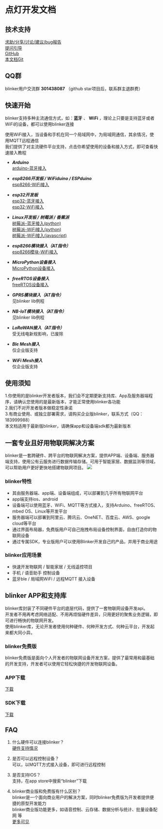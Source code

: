 # 点灯开发文档

## 技术支持
[求助/分享/讨论/建议/bug报告](https://www.arduino.cn/forum-132-1.html)  
[提问引导](https://www.arduino.cn/thread-83658-1-1.html)  
[GitHub](https://github.com/blinker-iot/)  
[本文档Git](https://github.com/blinker-iot/blinker-doc)  

## QQ群  
blinker用户交流群   **301438087**  （github star项目后，联系群主退群费）  

## 快速开始  
blinker支持多种主流通信方式，如：**蓝牙** 、 **WiFi** ，理论上只要是支持蓝牙或者WiFi的设备，都可以使用blinker连接  

使用WiFi接入，当设备和手机在同一个局域网中，为局域网通信，其余情况，使用MQTT远程通信  
我们提供了对主流硬件平台支持，点击你希望使用的设备和接入方式，即可查看快速接入教程  
  
- ***Arduino***  
[arduino-蓝牙接入](https://diandeng.tech/doc/getting-start-ble "arduino-蓝牙接入")
- ***esp8266开发板 / WiFiduino / ESPduino***  
[esp8266-WiFi接入](https://diandeng.tech/doc/getting-start-8266 "esp8266-WiFi接入")
- ***esp32开发板***  
[esp32-蓝牙接入](?file=001-快速开始/03-esp32-蓝牙接入 "esp32-蓝牙接入")  
[esp32-WiFi接入](?file=001-快速开始/04-esp32-WiFi接入 "esp32-WiFi接入")
- ***Linux开发板 / 树莓派 / 香蕉派***   
[树莓派-蓝牙接入(python)](https://diandeng.tech/doc/getting-start-esp32-ble "树莓派-蓝牙接入")  
[树莓派-WiFi接入(python)](https://diandeng.tech/doc/getting-start-esp32-wifi "树莓派-WiFi接入")  
[树莓派-WiFi接入(javascript)](https://diandeng.tech/doc/javascript-support "树莓派-WiFi接入")  
- ***esp8266模块接入（AT指令）***  
[esp8266模块-WiFi接入](https://diandeng.tech/doc/getting-start-wifi-at "esp8266模块-WiFi接入")
- ***MicroPython设备接入***  
[MicroPython设备接入](https://diandeng.tech/doc/getting-start-mpy "MicroPython设备接入")  
- ***freeRTOS设备接入***  
[freeRTOS设备接入](https://diandeng.tech/doc/getting-start-freertos "freeRTOS接入")  


- ***GPRS模块接入（AT指令）***  
见blinker lib例程  
- ***NB-IoT模块接入（AT指令）***  
见blinker lib例程 
- ***LoRaWAN接入（AT指令）***  
受无线电新规影响，已废除  
- ***Ble Mesh接入***  
仅企业版支持  
- ***WiFi Mesh接入***  
仅企业版支持  

## 使用须知
1.你使用的是blinker开发者版本，我们会不定期更新支持库、App及服务器端程序，请确认您使用的是最新版本，才能正常使用blinker各功能  
2.我们不对开发者版本做稳定性承诺  
3.有商业使用、或独立部署需求，请购买企业版blinker，联系方式（QQ：183999988）  
本文档适用于最新版blinker，请确保app和设备端sdk都为最新版本

## 一套专业且好用物联网解决方案
blinker是一套跨硬件、跨平台的物联网解决方案，提供APP端、设备端、服务器端支持，使用公有云服务进行数据传输存储。可用于智能家居、数据监测等领域，可以帮助用户更好更快地搭建物联网项目。
![](assets/000/blinker-all.jpg)

### blinker特性
- 其由服务器端、app端、设备端组成，可以部署到几乎所有物联网平台  
- app端支持ios、android  
- 设备端可以使用蓝牙、WiFi、MQTT等方式接入，支持Arduino、freeRTOS、mbed OS、Linux等开发平台  
- 服务器端可以部署到阿里云、腾讯云、OneNET、百度云、AWS、google cloud等平台  
- 通过界面布局器，免费版用户可自己拖拽布局设备控制界面，自由打造你的物联网设备  
- 通过专属SDK，专业版用户可以使用Blinker开发自己的产品，并用于商业用途  
  
### blinker应用场景
- 快速开发物联网 / 智能家居 / 无线遥控项目  
- 手机 / 语音助手 控制设备  
- 蓝牙ble / 局域网WiFi / 远程MQTT 接入设备  
  
## blinker APP和支持库
blinker库封装了不同硬件平台的底层代码，提供了一套物联网设备开发api。  
开发者不用再考虑网络适配、不用再烦恼硬件差异，只用更好的聚焦业务逻辑，即可进行畅快的物联网开发。  
使用blinker库，无论开发者使用何种硬件、何种开发方式、何种云平台，开发起来都大同小异。  

### blinker免费版
blinker免费版是面向个人开发者的物联网设备开发方案，提供了最常用和最基础的开发支持，开发者可以使用它轻松快捷的开发物联网设备。

### APP下载  
[下载](https://diandeng.tech/doc/app-download)  
### SDK下载  
[下载](https://diandeng.tech/doc/sdk-download)  

## FAQ  
1. 什么硬件可以连接blinker？  
[硬件支持情况](https://diandeng.tech/doc/device-support "支持的设备")  

2. 是否可以远程控制设备？  
可以，以MQTT方式接入设备，即可进行远程控制  

3. 是否支持IOS？  
支持，在app store中搜索“blinker”下载  

4. blinker商业版和免费版有什么区别？  
blinker是一个面向商业用户的解决方案，同时blinker免费版为开发者提供便捷的原型开发能力  
blinker商业版功能更多，如语音控制、云存储、数据分析与统计、批量设备配网 等  
[更多可见](https://diandeng.tech/doc/service)  